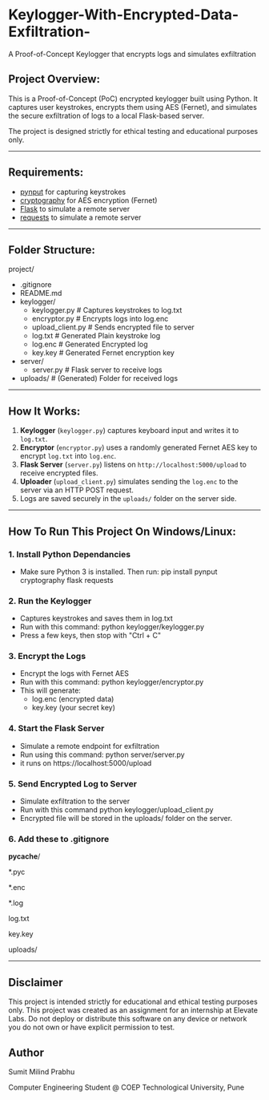 # Keylogger-With-Encrypted-Data-Exfiltration-
A Proof-of-Concept Keylogger that encrypts logs and simulates exfiltration

## Project Overview:

This is a Proof-of-Concept (PoC) encrypted keylogger built using Python. It captures user keystrokes, encrypts them using AES (Fernet), and simulates the secure exfiltration of logs to a local Flask-based server.

The project is designed strictly for ethical testing and educational purposes only.

---

## Requirements:

- [pynput](https://pypi.org/project/pynput/) for capturing keystrokes
- [cryptography](https://pypi.org/project/cryptography/) for AES encryption (Fernet)
- [Flask](https://flask.palletsprojects.com/en/stable/) to simulate a remote server
- [requests](https://pypi.org/project/requests/) to simulate a remote server

---

## Folder Structure:

project/
- .gitignore
- README.md
- keylogger/
  - keylogger.py # Captures keystrokes to log.txt
  - encryptor.py # Encrypts logs into log.enc
  - upload_client.py # Sends encrypted file to server
  - log.txt # Generated Plain keystroke log
  - log.enc # Generated Encrypted log
  - key.key # Generated Fernet encryption key
- server/
  - server.py # Flask server to receive logs
- uploads/ # (Generated) Folder for received logs

---

## How It Works:

1. **Keylogger** (`keylogger.py`) captures keyboard input and writes it to `log.txt`.
2. **Encryptor** (`encryptor.py`) uses a randomly generated Fernet AES key to encrypt `log.txt` into `log.enc`.
3. **Flask Server** (`server.py`) listens on `http://localhost:5000/upload` to receive encrypted files.
4. **Uploader** (`upload_client.py`) simulates sending the `log.enc` to the server via an HTTP POST request.
5. Logs are saved securely in the `uploads/` folder on the server side.

---

## How To Run This Project On Windows/Linux:

### 1. Install Python Dependancies

- Make sure Python 3 is installed. Then run:
  pip install pynput cryptography flask requests

### 2. Run the Keylogger

- Captures keystrokes and saves them in log.txt
- Run with this command:
  python keylogger/keylogger.py
- Press a few keys, then stop with "Ctrl + C"

### 3. Encrypt the Logs

- Encrypt the logs with Fernet AES
- Run with this command:
  python keylogger/encryptor.py
- This will generate:
  - log.enc (encrypted data)
  - key.key (your secret key)

### 4. Start the Flask Server

- Simulate a remote endpoint for exfiltration
- Run using this command:
  python server/server.py
- it runs on https://localhost:5000/upload

### 5. Send Encrypted Log to Server

- Simulate exfiltration to the server
- Run with this command
  python keylogger/upload_client.py
- Encrypted file will be stored in the uploads/ folder on the server.

### 6. Add these to .gitignore

__pycache__/

*.pyc

*.enc

*.log

log.txt

key.key

uploads/

---

## Disclaimer

This project is intended strictly for educational and ethical testing purposes only. This project was created as an assignment for an internship at Elevate Labs. Do not deploy or distribute this software on any device or network you do not own or have explicit permission to test.

## Author

Sumit Milind Prabhu

Computer Engineering Student @ COEP Technological University, Pune
